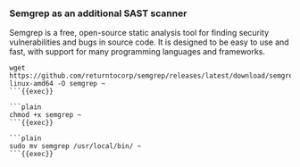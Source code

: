 ### Semgrep as an additional SAST scanner

Semgrep is a free, open-source static analysis tool for finding security vulnerabilities and bugs in source code. It is designed to be easy to use and fast, with support for many programming languages and frameworks.

```plain
wget https://github.com/returntocorp/semgrep/releases/latest/download/semgrep-linux-amd64 -O semgrep ~
```{{exec}}

```plain
chmod +x semgrep ~
```{{exec}}

```plain
sudo mv semgrep /usr/local/bin/ ~
```{{exec}}

